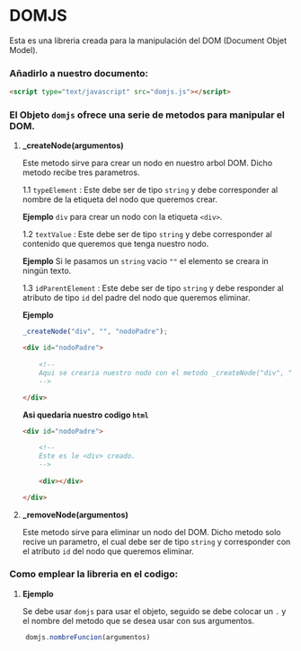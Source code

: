 # DOMJS

Esta es una libreria creada para la manipulación del DOM (Document Objet Model).


### Añadirlo a nuestro documento: 

```html
<script type="text/javascript" src="domjs.js"></script>
```
### El Objeto ```domjs``` ofrece una serie de metodos para manipular el DOM.

1. **_createNode(argumentos)**
	
	Este metodo sirve para crear un nodo en nuestro arbol DOM. Dicho metodo recibe tres parametros.

	1.1 ```typeElement``` : Este debe ser de tipo ```string``` y debe corresponder al nombre de la etiqueta del nodo que queremos crear.
	
	**Ejemplo** ```div``` para crear un nodo con la etiqueta ```<div>```.

	1.2 ```textValue``` : Este debe ser de tipo ```string``` y debe corresponder al contenido que queremos que tenga nuestro nodo.
	
	**Ejemplo** Si le pasamos un ```string``` vacio ```""``` el elemento se creara in ningún texto.
	
	1.3 ```idParentElement``` : Este debe ser de tipo ```string``` y debe responder al atributo de tipo ```id``` del padre del nodo que queremos eliminar.  
	
	**Ejemplo**
	
	```javascript
	_createNode("div", "", "nodoPadre");

	```

	```html
	<div id="nodoPadre">
		
		<!--
		Aqui se crearia nuestro nodo con el metodo _createNode("div", "", "nodoPadre")
		-->

	</div>
	```
	**Asi quedaria nuestro codigo ```html```**

	```html
	<div id="nodoPadre">
		
		<!--
		Este es le <div> creado.
		-->
		
		<div></div>

	</div>
	```

2. **_removeNode(argumentos)**

	Este metodo sirve para eliminar un nodo del DOM. Dicho metodo solo recive un parametro, el cual debe ser de tipo ```string``` y corresponder con el atributo ```id``` del nodo que queremos eliminar.

### Como emplear la libreria en el codigo:

1. **Ejemplo**

	Se debe usar ```domjs``` para usar el objeto, seguido se debe colocar un ```.``` y el nombre del metodo que se desea usar con sus argumentos.

```javascript
	domjs.nombreFuncion(argumentos)
```
